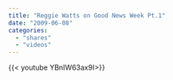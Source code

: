 ```yaml
---
title: "Reggie Watts on Good News Week Pt.1"
date: "2009-06-08"
categories:
  - "shares"
  - "videos"
---
```


<div style="width: 70vw;">{{< youtube YBnIW63ax9I>}}</div>

